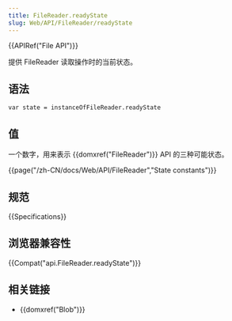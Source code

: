 ```yaml
---
title: FileReader.readyState
slug: Web/API/FileReader/readyState
---
```

{{APIRef("File API")}}

提供 FileReader 读取操作时的当前状态。

## 语法

```plain
var state = instanceOfFileReader.readyState
```

## 值

一个数字，用来表示 {{domxref("FileReader")}} API 的三种可能状态。

{{page("/zh-CN/docs/Web/API/FileReader","State constants")}}

## 规范

{{Specifications}}

## 浏览器兼容性

{{Compat("api.FileReader.readyState")}}

## 相关链接

- {{domxref("Blob")}}
